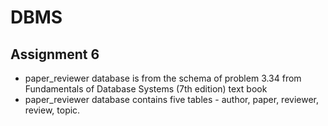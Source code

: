 # DBMS

## Assignment 6

- paper_reviewer database is from the schema of problem 3.34 from Fundamentals of Database Systems (7th edition) text book
-  paper_reviewer database contains five tables - author, paper, reviewer, review, topic.
